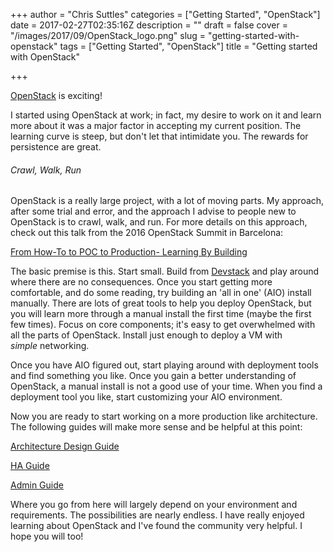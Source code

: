 +++
author = "Chris Suttles"
categories = ["Getting Started", "OpenStack"]
date = 2017-02-27T02:35:16Z
description = ""
draft = false
cover = "/images/2017/09/OpenStack_logo.png"
slug = "getting-started-with-openstack"
tags = ["Getting Started", "OpenStack"]
title = "Getting started with OpenStack"

+++


<a href="http://openstack.org/">OpenStack</a> is exciting!

I started using OpenStack at work; in fact, my desire to work on it and learn more about it was a major factor in accepting my current position. The learning curve is steep, but don't let that intimidate you. The rewards for persistence are great.
<h6>Crawl, Walk, Run</h6>
OpenStack is a really large project, with a lot of moving parts. My approach, after some trial and error, and the approach I advise to people new to OpenStack is to crawl, walk, and run. For more details on this approach, check out this talk from the 2016 OpenStack Summit in Barcelona:

<a href="https://www.youtube.com/watch?v=fFAoX2V6gUU">From How-To to POC to Production- Learning By Building</a>

The basic premise is this. Start small. Build from <a href="https://docs.openstack.org/developer/devstack/">Devstack</a> and play around where there are no consequences. Once you start getting more comfortable, and do some reading, try building an 'all in one' (AIO) install manually. There are lots of great tools to help you deploy OpenStack, but you will learn more through a manual install the first time (maybe the first few times). Focus on core components; it's easy to get overwhelmed with all the parts of OpenStack. Install just enough to deploy a VM with <em>simple</em> networking.

Once you have AIO figured out, start playing around with deployment tools and find something you like. Once you gain a better understanding of OpenStack, a manual install is not a good use of your time. When you find a deployment tool you like, start customizing your AIO environment.

Now you are ready to start working on a more production like architecture. The following guides will make more sense and be helpful at this point:

<a href="https://docs.openstack.org/arch-design/">Architecture Design Guide</a>

<a href="https://docs.openstack.org/ha-guide/">HA Guide</a>

<a href="https://docs.openstack.org/admin-guide/">Admin Guide</a>

Where you go from here will largely depend on your environment and requirements. The possibilities are nearly endless. I have really enjoyed learning about OpenStack and I've found the community very helpful. I hope you will too!

